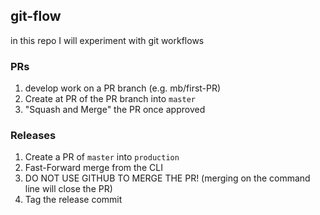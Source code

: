 ## git-flow

in this repo I will experiment with git workflows

### PRs

1. develop work on a PR branch (e.g. mb/first-PR) 
2. Create at PR of the PR branch into `master`
3. "Squash and Merge" the PR once approved


### Releases

1. Create a PR of `master` into `production`
2. Fast-Forward merge from the CLI
3. DO NOT USE GITHUB TO MERGE THE PR! (merging on the command line will close the PR)
4. Tag the release commit

